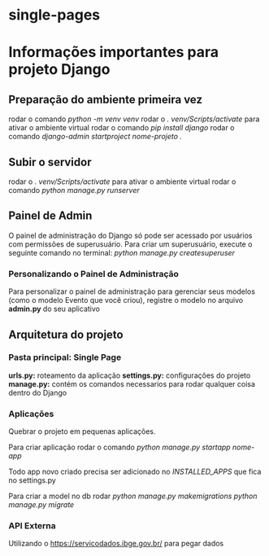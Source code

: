 # single-pages

# Informações importantes para projeto Django

## Preparação do ambiente primeira vez
rodar o comando *python -m venv venv*
rodar o *. venv/Scripts/activate* para ativar o ambiente virtual
rodar o comando *pip install django*
rodar o comando *django-admin startproject nome-projeto .*

## Subir o servidor
rodar o *. venv/Scripts/activate* para ativar o ambiente virtual
rodar o comando *python manage.py runserver*

## Painel de Admin 
O painel de administração do Django só pode ser acessado por usuários com permissões de superusuário. Para criar um superusuário, execute o seguinte comando no terminal:
*python manage.py createsuperuser*

### Personalizando o Painel de Administração 
Para personalizar o painel de administração para gerenciar seus modelos (como o modelo Evento que você criou), registre o modelo no arquivo **admin.py** do seu aplicativo

## Arquitetura do projeto 

### Pasta principal: Single Page
**urls.py:** roteamento da aplicação
**settings.py:** configurações do projeto
**manage.py:** contém os comandos necessarios para rodar qualquer coisa dentro do Django

### Aplicações
Quebrar o projeto em pequenas aplicações. 

Para criar aplicação rodar o comando *python manage.py startapp nome-app*

Todo app novo criado precisa ser adicionado no *INSTALLED_APPS* que fica no settings.py

Para criar a model no db rodar *python manage.py makemigrations* *python manage.py migrate*

### API Externa
Utilizando o https://servicodados.ibge.gov.br/ para pegar dados